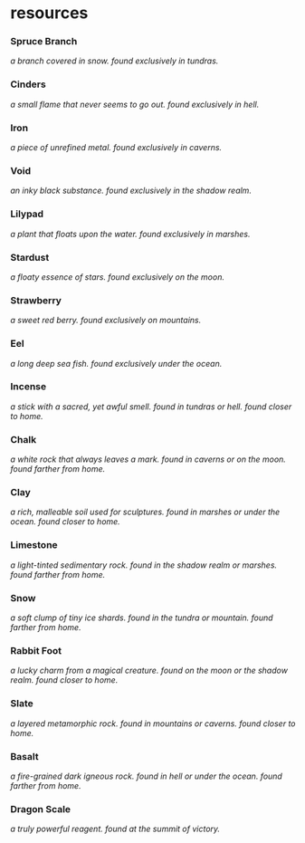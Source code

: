 # resources

### Spruce Branch
*a branch covered in snow.*
*found exclusively in tundras.*

### Cinders
*a small flame that never seems to go out.*
*found exclusively in hell.*

### Iron
*a piece of unrefined metal.*
*found exclusively in caverns.*

### Void
*an inky black substance.*
*found exclusively in the shadow realm.*

### Lilypad
*a plant that floats upon the water.*
*found exclusively in marshes.*

### Stardust
*a floaty essence of stars.*
*found exclusively on the moon.*

### Strawberry
*a sweet red berry.*
*found exclusively on mountains.*

### Eel
*a long deep sea fish.*
*found exclusively under the ocean.*

### Incense
*a stick with a sacred, yet awful smell.*
*found in tundras or hell.*
*found closer to home.*

### Chalk
*a white rock that always leaves a mark.*
*found in caverns or on the moon.*
*found farther from home.*

### Clay
*a rich, malleable soil used for sculptures.*
*found in marshes or under the ocean.*
*found closer to home.*

### Limestone
*a light-tinted sedimentary rock.*
*found in the shadow realm or marshes.*
*found farther from home.*

### Snow
*a soft clump of tiny ice shards.*
*found in the tundra or mountain.*
*found farther from home.*

### Rabbit Foot
*a lucky charm from a magical creature.*
*found on the moon or the shadow realm.*
*found closer to home.*

### Slate
*a layered metamorphic rock.*
*found in mountains or caverns.*
*found closer to home.*

### Basalt
*a fire-grained dark igneous rock.*
*found in hell or under the ocean.*
*found farther from home.*

### Dragon Scale
*a truly powerful reagent.*
*found at the summit of victory.*